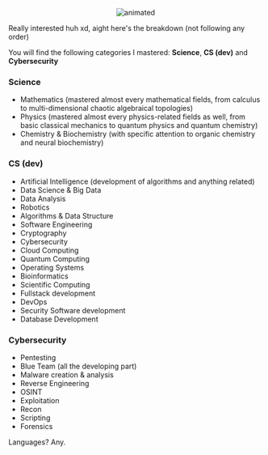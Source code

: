 

<p align="center">
  <img src="https://github.com/dante-tech/dante-tech/assets/148709693/681d73b9-5047-4e60-aa17-e10f03b949ae" alt="animated" />
</p>

Really interested huh xd, aight here's the breakdown (not following any order)

You will find the following categories I mastered: **Science**, **CS (dev)** and **Cybersecurity**

### Science

- Mathematics (mastered almost every mathematical fields, from calculus to multi-dimensional chaotic algebraical topologies)
- Physics (mastered almost every physics-related fields as well, from basic classical mechanics to quantum physics and quantum chemistry)
- Chemistry & Biochemistry (with specific attention to organic chemistry and neural biochemistry)

### CS (dev)

- Artificial Intelligence (development of algorithms and anything related)
- Data Science & Big Data
- Data Analysis
- Robotics
- Algorithms & Data Structure
- Software Engineering
- Cryptography
- Cybersecurity
- Cloud Computing
- Quantum Computing
- Operating Systems
- Bioinformatics
- Scientific Computing
- Fullstack development
- DevOps
- Security Software development
- Database Development

### Cybersecurity

- Pentesting
- Blue Team (all the developing part)
- Malware creation & analysis
- Reverse Engineering
- OSINT
- Exploitation
- Recon
- Scripting
- Forensics

Languages? Any.
